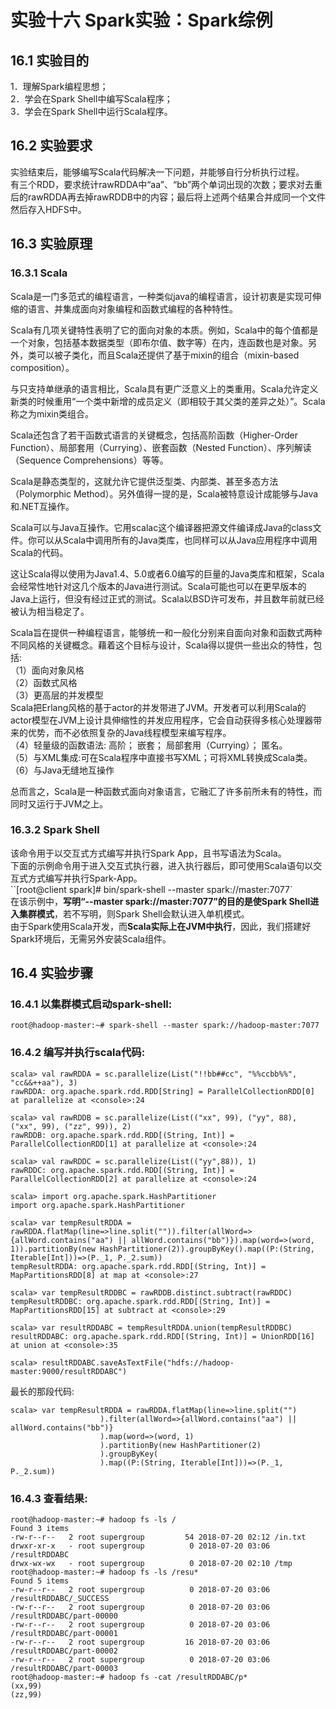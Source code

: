 ﻿# 实验十六  Spark实验：Spark综例

## 16.1 实验目的  
1．理解Spark编程思想；  
2．学会在Spark Shell中编写Scala程序；  
3．学会在Spark Shell中运行Scala程序。

## 16.2 实验要求
实验结束后，能够编写Scala代码解决一下问题，并能够自行分析执行过程。  
有三个RDD，要求统计rawRDDA中“aa”、“bb”两个单词出现的次数；要求对去重后的rawRDDA再去掉rawRDDB中的内容；最后将上述两个结果合并成同一个文件然后存入HDFS中。

## 16.3 实验原理
### 16.3.1 Scala
Scala是一门多范式的编程语言，一种类似java的编程语言，设计初衷是实现可伸缩的语言、并集成面向对象编程和函数式编程的各种特性。  

Scala有几项关键特性表明了它的面向对象的本质。例如，Scala中的每个值都是一个对象，包括基本数据类型（即布尔值、数字等）在内，连函数也是对象。另外，类可以被子类化，而且Scala还提供了基于mixin的组合（mixin-based composition）。  

与只支持单继承的语言相比，Scala具有更广泛意义上的类重用。Scala允许定义新类的时候重用“一个类中新增的成员定义（即相较于其父类的差异之处）”。Scala称之为mixin类组合。  

Scala还包含了若干函数式语言的关键概念，包括高阶函数（Higher-Order Function）、局部套用（Currying）、嵌套函数（Nested Function）、序列解读（Sequence Comprehensions）等等。  

Scala是静态类型的，这就允许它提供泛型类、内部类、甚至多态方法（Polymorphic Method）。另外值得一提的是，Scala被特意设计成能够与Java和.NET互操作。  

Scala可以与Java互操作。它用scalac这个编译器把源文件编译成Java的class文件。你可以从Scala中调用所有的Java类库，也同样可以从Java应用程序中调用Scala的代码。  

这让Scala得以使用为Java1.4、5.0或者6.0编写的巨量的Java类库和框架，Scala会经常性地针对这几个版本的Java进行测试。Scala可能也可以在更早版本的Java上运行，但没有经过正式的测试。Scala以BSD许可发布，并且数年前就已经被认为相当稳定了。  

Scala旨在提供一种编程语言，能够统一和一般化分别来自面向对象和函数式两种不同风格的关键概念。藉着这个目标与设计，Scala得以提供一些出众的特性，包括:  
（1）面向对象风格  
（2）函数式风格  
（3）更高层的并发模型  
Scala把Erlang风格的基于actor的并发带进了JVM。开发者可以利用Scala的actor模型在JVM上设计具伸缩性的并发应用程序，它会自动获得多核心处理器带来的优势，而不必依照复杂的Java线程模型来编写程序。  
（4）轻量级的函数语法: 高阶； 嵌套； 局部套用（Currying）； 匿名。  
（5）与XML集成:可在Scala程序中直接书写XML；可将XML转换成Scala类。  
（6）与Java无缝地互操作  

总而言之，Scala是一种函数式面向对象语言，它融汇了许多前所未有的特性，而同时又运行于JVM之上。  

### 16.3.2 Spark Shell
该命令用于以交互式方式编写并执行Spark App，且书写语法为Scala。  
下面的示例命令用于进入交互式执行器，进入执行器后，即可使用Scala语句以交互式方式编写并执行Spark-App。  
``[root@client spark]# bin/spark-shell --master spark://master:7077`  
在该示例中，**写明“--master spark://master:7077”的目的是使Spark Shell进入集群模式**，若不写明，则Spark Shell会默认进入单机模式。  
由于Spark使用Scala开发，而**Scala实际上在JVM中执行**，因此，我们搭建好Spark环境后，无需另外安装Scala组件。 

## 16.4 实验步骤

### 16.4.1 以集群模式启动spark-shell:  
```
root@hadoop-master:~# spark-shell --master spark://hadoop-master:7077
```
  
### 16.4.2 编写并执行scala代码:  
```
scala> val rawRDDA = sc.parallelize(List("!!bb##cc", "%%ccbb%%", "cc&&++aa"), 3)
rawRDDA: org.apache.spark.rdd.RDD[String] = ParallelCollectionRDD[0] at parallelize at <console>:24

scala> val rawRDDB = sc.parallelize(List(("xx", 99), ("yy", 88), ("xx", 99), ("zz", 99)), 2)
rawRDDB: org.apache.spark.rdd.RDD[(String, Int)] = ParallelCollectionRDD[1] at parallelize at <console>:24

scala> val rawRDDC = sc.parallelize(List(("yy",88)), 1)
rawRDDC: org.apache.spark.rdd.RDD[(String, Int)] = ParallelCollectionRDD[2] at parallelize at <console>:24

scala> import org.apache.spark.HashPartitioner
import org.apache.spark.HashPartitioner

scala> var tempResultRDDA = rawRDDA.flatMap(line=>line.split("")).filter(allWord=>{allWord.contains("aa") || allWord.contains("bb")}).map(word=>(word, 1)).partitionBy(new HashPartitioner(2)).groupByKey().map((P:(String, Iterable[Int]))=>(P._1, P._2.sum))
tempResultRDDA: org.apache.spark.rdd.RDD[(String, Int)] = MapPartitionsRDD[8] at map at <console>:27

scala> var tempResultRDDBC = rawRDDB.distinct.subtract(rawRDDC)
tempResultRDDBC: org.apache.spark.rdd.RDD[(String, Int)] = MapPartitionsRDD[15] at subtract at <console>:29

scala> var resultRDDABC = tempResultRDDA.union(tempResultRDDBC)
resultRDDABC: org.apache.spark.rdd.RDD[(String, Int)] = UnionRDD[16] at union at <console>:35

scala> resultRDDABC.saveAsTextFile("hdfs://hadoop-master:9000/resultRDDABC")
```

最长的那段代码:  
```
scala> var tempResultRDDA = rawRDDA.flatMap(line=>line.split("")
                    ).filter(allWord=>{allWord.contains("aa") || allWord.contains("bb")}
                    ).map(word=>(word, 1)
                    ).partitionBy(new HashPartitioner(2)
                    ).groupByKey(
                    ).map((P:(String, Iterable[Int]))=>(P._1, P._2.sum))
```


### 16.4.3 查看结果:  
```
root@hadoop-master:~# hadoop fs -ls /
Found 3 items
-rw-r--r--   2 root supergroup         54 2018-07-20 02:12 /in.txt
drwxr-xr-x   - root supergroup          0 2018-07-20 03:06 /resultRDDABC
drwx-wx-wx   - root supergroup          0 2018-07-20 02:10 /tmp
root@hadoop-master:~# hadoop fs -ls /resu*
Found 5 items
-rw-r--r--   2 root supergroup          0 2018-07-20 03:06 /resultRDDABC/_SUCCESS
-rw-r--r--   2 root supergroup          0 2018-07-20 03:06 /resultRDDABC/part-00000
-rw-r--r--   2 root supergroup          0 2018-07-20 03:06 /resultRDDABC/part-00001
-rw-r--r--   2 root supergroup         16 2018-07-20 03:06 /resultRDDABC/part-00002
-rw-r--r--   2 root supergroup          0 2018-07-20 03:06 /resultRDDABC/part-00003
root@hadoop-master:~# hadoop fs -cat /resultRDDABC/p*
(xx,99)
(zz,99)
```



